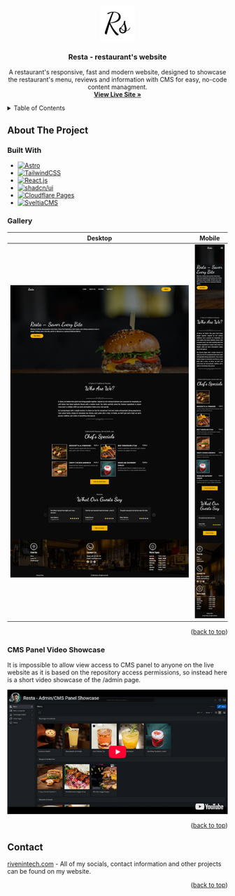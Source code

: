<a id="readme-top"></a>

<!-- PROJECT LOGO -->
<br />
<div align="center">
  <a href="https://github.com/rivenintech/resta">
    <img src="./public/favicon.svg" alt="Logo" width="80" height="80">
  </a>

<h3 align="center">Resta - restaurant's website</h3>

  <p align="center">
    A restaurant's responsive, fast and modern website, designed to showcase the restaurant's menu, reviews and information with CMS for easy, no-code content managment.
    <br />
    <a href="https://resta.rivenintech.com"><strong>View Live Site »</strong></a>
  </p>
</div>

<!-- TABLE OF CONTENTS -->
<details>
  <summary>Table of Contents</summary>
  <ol>
    <li>
      <a href="#about-the-project">About The Project</a>
      <ul>
        <li><a href="#built-with">Built With</a></li>
        <li><a href="#gallery">Gallery</a></li>
        <li><a href="#cms-panel-video-showcase">CMS Panel Video Showcase</a></li>
      </ul>
    </li>
    <li><a href="#contact">Contact</a></li>
  </ol>
</details>

<!-- ABOUT THE PROJECT -->

## About The Project

### Built With

- [![Astro][Astro]][Astro-url]
- [![TailwindCSS][TailwindCSS]][TailwindCSS-url]
- [![React.js][React.js]][React-url]
- [![shadcn/ui][shadcn/ui]][shadcn/ui-url]
- [![Cloudflare Pages][cf-pages]][cf-pages-url]
- [![SveltiaCMS][sveltia-cms]][sveltia-cms-url]

### Gallery

| Desktop | Mobile |
| --- | --- |
| ![Desktop page screenshot][desktop-screenshot] | ![Mobile page screenshot][mobile-screenshot] |

<p align="right">(<a href="#readme-top">back to top</a>)</p>

### CMS Panel Video Showcase

It is impossible to allow view access to CMS panel to anyone on the live website as it is based on the repository access permissions, so instead here is a short video showcase of the /admin page.

[![Watch the video][yt-cms-video-thumbnail]][yt-cms-video-url]

<p align="right">(<a href="#readme-top">back to top</a>)</p>

<!-- CONTACT -->

## Contact

[rivenintech.com][my-website-url] - All of my socials, contact information and other projects can be found on my website.

<p align="right">(<a href="#readme-top">back to top</a>)</p>

<!-- MARKDOWN LINKS & IMAGES -->
<!-- https://www.markdownguide.org/basic-syntax/#reference-style-links -->

[desktop-screenshot]: ./public/desktop-preview.png
[mobile-screenshot]: ./public/mobile-preview.png
[yt-cms-video-url]: https://youtu.be/ziYV7aiXR-g
[yt-cms-video-thumbnail]: ./public/cms-preview.png
[my-website-url]: https://rivenintech.com/
[Astro]: https://img.shields.io/badge/astro-BC52EE?style=for-the-badge&logo=astro&logoColor=white
[Astro-url]: https://astro.build/
[TailwindCSS]: https://img.shields.io/badge/tailwindcss-06B6D4?style=for-the-badge&logo=tailwindcss&logoColor=white
[TailwindCSS-url]: https://tailwindcss.com
[React.js]: https://img.shields.io/badge/React-20232A?style=for-the-badge&logo=react&logoColor=61DAFB
[React-url]: https://reactjs.org/
[shadcn/ui]: https://img.shields.io/badge/shadcn/ui-000000?style=for-the-badge&logo=shadcn/ui&logoColor=
[shadcn/ui-url]: https://pages.cloudflare.com/
[cf-pages]: https://img.shields.io/badge/Cloudflare%20Pages-F38020?style=for-the-badge&logo=cloudflarepages&logoColor=white
[cf-pages-url]: https://pages.cloudflare.com/
[sveltia-cms]: https://img.shields.io/badge/Sveltia%20CMS-F85605?style=for-the-badge
[sveltia-cms-url]: https://github.com/sveltia/sveltia-cms
